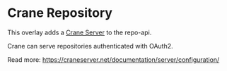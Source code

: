 
# Crane Repository

This overlay adds a [Crane Server](https://craneserver.net) to the repo-api.

Crane can serve repositories authenticated with OAuth2.

Read more: https://craneserver.net/documentation/server/configuration/

